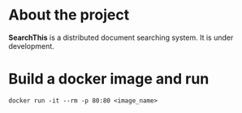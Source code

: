 # About the project

**SearchThis** is a distributed document searching system. It is under development.

# Build a docker image and run
```docker build -f Dockerfile.prod -t <image_name> .
docker run -it --rm -p 80:80 <image_name>
```
